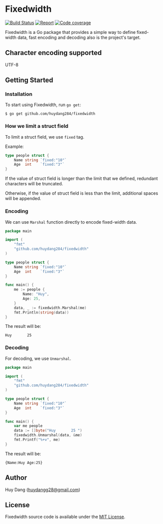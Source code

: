 # Fixedwidth
[![Build Status](https://travis-ci.org/huydang284/fixedwidth.svg?branch=master)](https://travis-ci.org/huydang284/fixedwidth)
[![Report](https://goreportcard.com/badge/github.com/huydang284/fixedwidth)](https://goreportcard.com/badge/github.com/huydang284/fixedwidth)
[![Code coverage](https://codecov.io/gh/huydang284/fixedwidth/branch/master/graph/badge.svg)](https://codecov.io/gh/huydang284/fixedwidth)

Fixedwidth is a Go package that provides a simple way to define fixed-width data, fast encoding and decoding also is the project's target.

## Character encoding supported
UTF-8

## Getting Started
### Installation
To start using Fixedwidth, run `go get`:
``` 
$ go get github.com/huydang284/fixedwidth
```

### How we limit a struct field
To limit a struct field, we use `fixed` tag.

Example:
```go
type people struct {
    Name string `fixed:"10"`
    Age  int    `fixed:"3"`
}
```

If the value of struct field is longer than the limit that we defined, redundant characters will be truncated.

Otherwise, if the value of struct field is less than the limit, additional spaces will be appended.

### Encoding
We can use `Marshal` function directly to encode fixed-width data.

```go
package main

import (
    "fmt"
    "github.com/huydang284/fixedwidth"
)

type people struct {
    Name string `fixed:"10"`
    Age  int    `fixed:"3"`
}

func main() {
    me := people {
        Name: "Huy",
        Age: 25,
    }
    data, _ := fixedwidth.Marshal(me)
    fmt.Println(string(data))
}
```

The result will be:
```
Huy       25 
```

### Decoding
For decoding, we use `Unmarshal`.

```go
package main

import (
    "fmt"
    "github.com/huydang284/fixedwidth"
)

type people struct {
    Name string `fixed:"10"`
    Age  int    `fixed:"3"`
}

func main() {
    var me people
    data := []byte("Huy       25 ")
    fixedwidth.Unmarshal(data, &me)
    fmt.Printf("%+v", me)
}
```

The result will be:
```
{Name:Huy Age:25}
```

## Author
Huy Dang ([huydangg28@gmail.com](mailto:huydangg28@gmail.com))

## License
Fixedwidth source code is available under the [MIT License](https://github.com/huydang284/fixedwidth/blob/master/LICENSE).